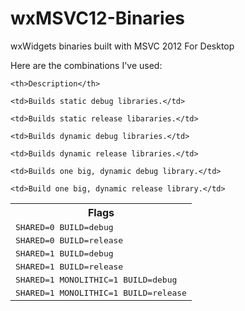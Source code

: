 wxMSVC12-Binaries
=================

wxWidgets binaries built with MSVC 2012 For Desktop

Here are the combinations I've used:
<table>
  <tr>
    <th>Flags</th>

    <th>Description</th>
  </tr>

  <tr>
    <td><tt>SHARED=0 BUILD=debug</tt></td>

    <td>Builds static debug libraries.</td>
  </tr>

  <tr>
    <td><tt>SHARED=0 BUILD=release</tt></td>

    <td>Builds static release libararies.</td>
  </tr>

  <tr>
    <td><tt>SHARED=1 BUILD=debug</tt></td>

    <td>Builds dynamic debug libraries.</td>
  </tr>

  <tr>
    <td><tt>SHARED=1 BUILD=release</tt></td>

    <td>Builds dynamic release libraries.</td>
  </tr>

  <tr>
    <td><tt>SHARED=1 MONOLITHIC=1 BUILD=debug</tt></td>

    <td>Builds one big, dynamic debug library.</td>
  </tr>

  <tr>
    <td><tt>SHARED=1 MONOLITHIC=1 BUILD=release</tt></td>

    <td>Build one big, dynamic release library.</td>
  </tr>
</table>